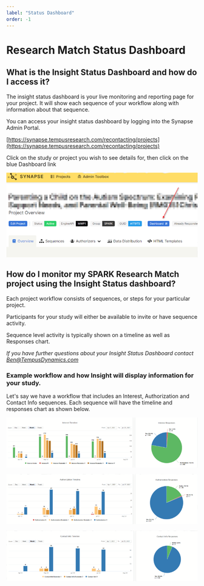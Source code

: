 ```yaml
---
label: "Status Dashboard"
order: -1
---
```

# Research Match Status Dashboard

## What is the Insight Status Dashboard and how do I access it?

The insight status dashboard is your live monitoring and reporting page for your project. It will show each sequence of your workflow along with information about that sequence.

You can access your insight status dashboard by logging into the Synapse Admin Portal.

[https://synapse.tempusresearch.com/recontacting/projects](https://synapse.tempusresearch.com/recontacting/projects)

Click on the study or project you wish to see details for, then click on the blue Dashboard link

![](../Images/dashboard1.png)

## How do I monitor my SPARK Research Match project using the Insight Status dashboard?

Each project workflow consists of sequences, or steps for your particular project.

Participants for your study will either be available to invite or have sequence activity.

Sequence level activity is typically shown on a timeline as well as Responses chart.

*If you have further questions about your Insight Status Dashboard contact [Ben@TempusDynamics.com](mailto:Ben@TempusDynamics.com)*

### Example workflow and how Insight will display information for your study.

Let's say we have a workflow that includes an Interest, Authorization and Contact Info sequences. Each sequence will have the timeline and responses chart as shown below.

![Interest Sequence](../Images/dashboard2.png)

![Authorization Sequence](../Images/dashboard3.png)

![Contact Info Sequence](../Images/dashboard4.png)